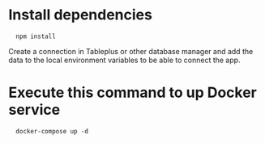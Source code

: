 # Install dependencies

```
  npm install
```

Create a connection in Tableplus or other database manager and add the data to the local environment variables to be able to connect the app.

# Execute this command to up Docker service

```
  docker-compose up -d
```
